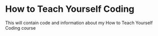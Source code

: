# How to Teach Yourself Coding
This will contain code and information about my How to Teach Yourself Coding course
